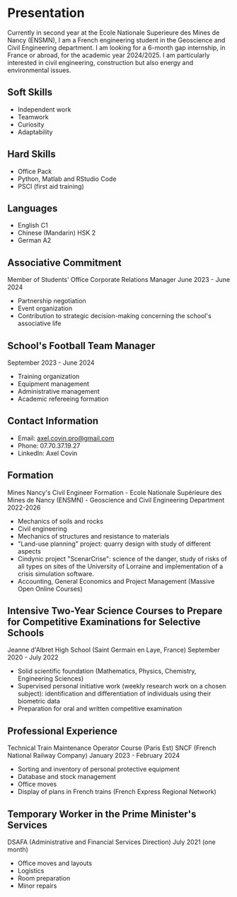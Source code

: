 **Presentation**
================

Currently in second year at the Ecole Nationale Superieure des Mines de Nancy (ENSMN), I am a French engineering student in the Geoscience and Civil Engineering department. I am looking for a 6-month gap internship, in France or abroad, for the academic year 2024/2025. I am particularly interested in civil engineering, construction but also energy and environmental issues.

**Soft Skills**
-------------

* Independent work
* Teamwork
* Curiosity
* Adaptability

**Hard Skills**
--------------

* Office Pack
* Python, Matlab and RStudio Code
* PSCI (first aid training)

**Languages**
------------

* English C1
* Chinese (Mandarin) HSK 2
* German A2

**Associative Commitment**
----------------------

Member of Students' Office Corporate Relations Manager June 2023 - June 2024

* Partnership negotiation
* Event organization
* Contribution to strategic decision-making concerning the school's associative life

**School's Football Team Manager**
---------------------------------

September 2023 - June 2024

* Training organization
* Equipment management
* Administrative management
* Academic refereeing formation

**Contact Information**
----------------------

* Email: axel.covin.pro@gmail.com
* Phone: 07.70.37.19.27
* LinkedIn: Axel Covin

**Formation**
-------------

Mines Nancy's Civil Engineer Formation - Ecole Nationale Supérieure des Mines de Nancy (ENSMN) - Geoscience and Civil Engineering Department 2022-2026

* Mechanics of soils and rocks
* Civil engineering
* Mechanics of structures and resistance to materials
* "Land-use planning" project: quarry design with study of different aspects
* Cindynic project "ScenarCrise": science of the danger, study of risks of all types on sites of the University of Lorraine and implementation of a crisis simulation software.
* Accounting, General Economics and Project Management (Massive Open Online Courses)

**Intensive Two-Year Science Courses to Prepare for Competitive Examinations for Selective Schools**
---------------------------------------------------------------------------------------------

Jeanne d'Albret High School (Saint Germain en Laye, France) September 2020 - July 2022

* Solid scientific foundation (Mathematics, Physics, Chemistry, Engineering Sciences)
* Supervised personal initiative work (weekly research work on a chosen subject): identification and differentiation of individuals using their biometric data
* Preparation for oral and written competitive examination

**Professional Experience**
-------------------------

Technical Train Maintenance Operator Course (Paris Est) SNCF (French National Railway Company) January 2023 - February 2024

* Sorting and inventory of personal protective equipment
* Database and stock management
* Office moves
* Display of plans in French trains (French Express Regional Network)

**Temporary Worker in the Prime Minister's Services**
---------------------------------------------------

DSAFA (Administrative and Financial Services Direction) July 2021 (one month)

* Office moves and layouts
* Logistics
* Room preparation
* Minor repairs